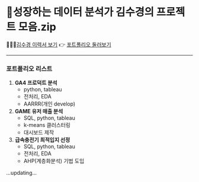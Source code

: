 # 🍑성장하는 데이터 분석가 김수경의 프로젝트 모음.zip
👩🏻‍💻[김수경 이력서 보기](https://zest-jitterbug-46b.notion.site/Resume-Template-853f93e3a23c42fab9598fa46a8be605?pvs=4)
👉 [포트폴리오 둘러보기](https://www.notion.so/a2980a990fed4035817997da6cfe74a8?v=a0bfd5da2b4a4ccaa9417f4764d7e827&pvs=4)

---
### 포트폴리오 리스트
1. **GA4 프로덕트 분석**
   - python, tableau
   - 전처리, EDA
   - AARRR(개인 develop)
2. **GAME 유저 매출 분석**
   - SQL, python, tableau
   - k-means 클러스터링
   - 대시보드 제작
3. **급속충전기 최적입지 선정**
   - SQL, python, tableau
   - 전처리, EDA
   - AHP(계층화분석) 기법 도입

...updating...
